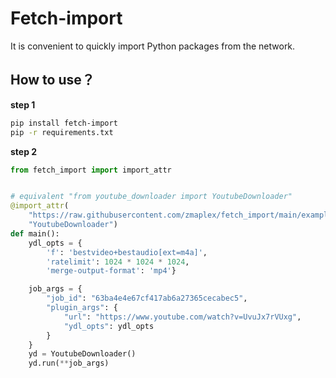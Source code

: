 # Fetch-import

It is convenient to quickly import Python packages from the network.

## How to use？
**step 1**
```bash
pip install fetch-import
pip -r requirements.txt
```
**step 2**
```python
from fetch_import import import_attr


# equivalent "from youtube_downloader import YoutubeDownloader"
@import_attr(
    "https://raw.githubusercontent.com/zmaplex/fetch_import/main/example/youtube_downloader.py",
    "YoutubeDownloader")
def main():
    ydl_opts = {
        'f': 'bestvideo+bestaudio[ext=m4a]',
        'ratelimit': 1024 * 1024 * 1024,
        'merge-output-format': 'mp4'}

    job_args = {
        "job_id": "63ba4e4e67cf417ab6a27365cecabec5",
        "plugin_args": {
            "url": "https://www.youtube.com/watch?v=UvuJx7rVUxg",
            "ydl_opts": ydl_opts
        }
    }
    yd = YoutubeDownloader()
    yd.run(**job_args)
```